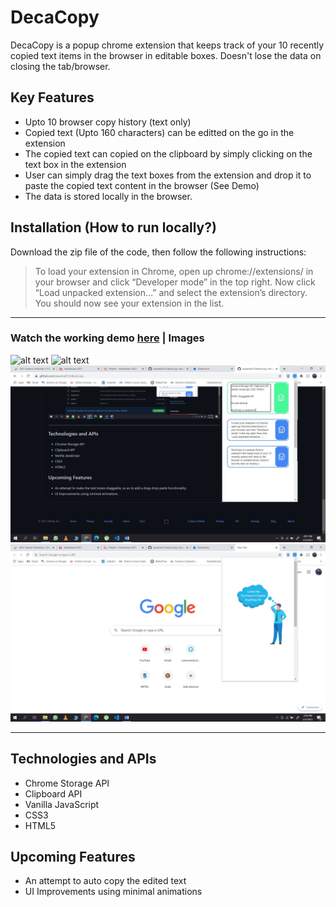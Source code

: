 # DecaCopy

DecaCopy is a popup chrome extension that keeps track of your 10 recently copied text items in the browser in editable boxes. Doesn't lose the data on closing the tab/browser.

## Key Features

- Upto 10 browser copy history (text only) 
- Copied text (Upto 160 characters) can be editted on the go in the extension
- The copied text can copied on the clipboard by simply clicking on the text box in the extension
- User can simply drag the text boxes from the extension and drop it to paste the copied text content in the browser (See Demo)
- The data is stored locally in the browser.

## Installation (How to run locally?)

Download the zip file of the code, then follow the following instructions:

> To load your extension in Chrome, open up chrome://extensions/ in your browser and click “Developer mode” in the top right. Now click “Load unpacked extension…” and select the extension’s directory. You should now see your extension in the list.

---
### Watch the working demo [here](https://www.youtube.com/watch?v=2ABCHB2TIlg) | Images 

![alt text](docs/screenshot1.jpg)
![alt text](docs/screenshot2.jpg)
![alt text](docs/screenshot3.jpg)
![alt text](docs/homePage.jpg)

---


## Technologies and APIs 
- Chrome Storage API
- Clipboard API
- Vanilla JavaScript
- CSS3
- HTML5

## Upcoming Features

- An attempt to auto copy the edited text
- UI Improvements using minimal animations
